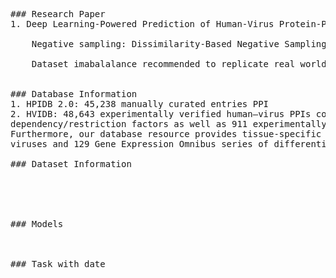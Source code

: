 <pre>
### Research Paper
1. Deep Learning-Powered Prediction of Human-Virus Protein-Protein Interactions(Dec-2021):<br/>
	Negative sampling: Dissimilarity-Based Negative Sampling(A->B , B->C then A and C cannot be negative sample)<br/>
	Dataset imabalalance recommended to replicate real world scenario: 1:10 (has been proven reasonable to predict PPI)						


### Database Information
1. HPIDB 2.0: 45,238 manually curated entries PPI
2. HVIDB: 48,643 experimentally verified human–virus PPIs covering 35 virus families, 6633 virally targeted host complexes, 3572 host
dependency/restriction factors as well as 911 experimentally verified/predicted 3D complex structures of human–virus PPIs.
Furthermore, our database resource provides tissue-specific expression profiles of 6790 human genes that are targeted by
viruses and 129 Gene Expression Omnibus series of differentially expressed genes post-viral infections(Collected) 

### Dataset Information





### Models



### Task with date


</pre>
